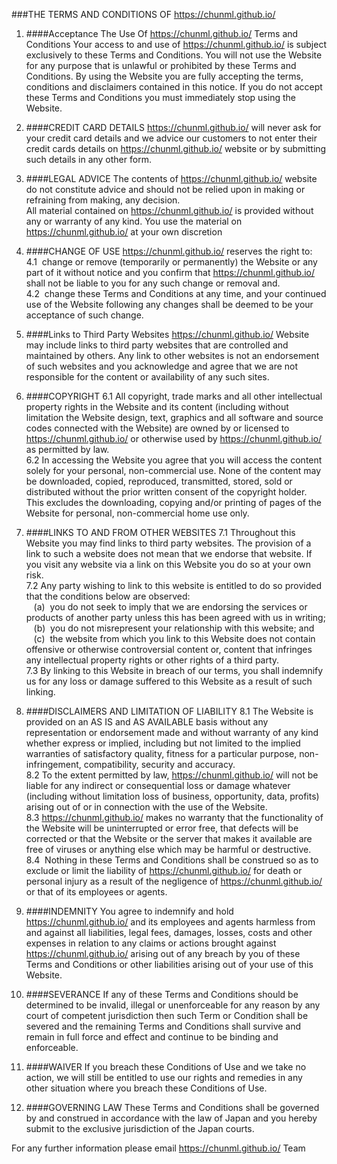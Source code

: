 

###THE TERMS AND CONDITIONS OF https://chunml.github.io/
1. ####Acceptance The Use Of https://chunml.github.io/ Terms and Conditions
Your  access  to  and  use  of  https://chunml.github.io/ is  subject exclusively to these Terms and Conditions. You will not use the Website for any purpose that is unlawful or prohibited by these Terms and Conditions. By using  the  Website  you  are  fully  accepting  the  terms,  conditions  and disclaimers contained in this notice. If you do not accept these Terms and Conditions you must immediately stop using the Website.</p>

2. ####CREDIT CARD DETAILS
https://chunml.github.io/ will never ask for your credit card details and we advice our customers to not enter their credit cards details on https://chunml.github.io/ website or by submitting such details in any other form.

3. ####LEGAL ADVICE
The contents of https://chunml.github.io/ website do not constitute advice and should not be relied upon in making or refraining from making, any decision. <br /> All material contained on https://chunml.github.io/ is provided without any or warranty of any kind. You use the material on https://chunml.github.io/ at your own discretion

4. ####CHANGE OF USE
https://chunml.github.io/ reserves the right to:<br /> 4.1 &nbsp;change or remove (temporarily or permanently) the Website or any part of it without notice and you confirm that https://chunml.github.io/ shall not be liable to you for any such change or removal and.<br /> 4.2 &nbsp;change these Terms and Conditions at any time, and your continued use of the Website following any changes shall be deemed to be your acceptance of such change.

5. ####Links to Third Party Websites
https://chunml.github.io/ Website may include links to third party websites that are controlled and maintained by others. Any link to other websites is not an endorsement of such websites and you acknowledge and agree that we are not responsible for the content or availability of any such sites.

6. ####COPYRIGHT
6.1 All  copyright,  trade  marks  and  all  other  intellectual  property  rights  in  the Website and its content (including without limitation the Website design, text, graphics and all software and source codes connected with the Website) are owned by or   licensed to https://chunml.github.io/ or otherwise used by https://chunml.github.io/ as permitted by law.
<br>6.2 In accessing the Website you agree that you will access the content solely for your personal, non-commercial use. None of the content may be downloaded, copied, reproduced, transmitted, stored, sold or distributed without the prior written consent of the copyright holder. This excludes the downloading, copying and/or printing of pages of the Website for personal, non-commercial home use only.

7. ####LINKS TO AND FROM OTHER WEBSITES
7.1 Throughout this Website you may find links to third party websites. The provision of a link to such a website does not mean that we endorse that website. If you visit any website via a link on this Website you do so at your own risk.
<br> 7.2 Any party wishing to link to this website is entitled to do so provided that the conditions below are observed:<br /> &nbsp;&nbsp;&nbsp;(a) &nbsp;you do not seek to imply that we are endorsing the services or products of another party unless this has been agreed with us in writing;<br /> &nbsp;&nbsp;&nbsp;(b) &nbsp;you do not misrepresent your relationship with this website; and<br/> &nbsp;&nbsp;&nbsp;(c) &nbsp;the website from which you link to this Website does not contain offensive or otherwise  controversial content or, content that infringes any intellectual property rights or other rights of a third party.
<br> 7.3 By linking to this Website in breach of our terms, you shall indemnify us for any loss or damage suffered to this Website as a result of such linking.

8. ####DISCLAIMERS AND LIMITATION OF LIABILITY
8.1 The Website is provided on an AS IS and AS AVAILABLE basis without any representation or endorsement made and without warranty of any kind whether express or implied, including but not limited to the implied warranties of satisfactory quality, fitness for a particular purpose, non-infringement, compatibility, security and accuracy.
<br> 8.2 To the extent permitted by law, https://chunml.github.io/ will not be liable for any indirect or consequential loss or damage whatever (including without limitation loss of business, opportunity, data, profits) arising out of or in connection with the use of the Website.
<br> 8.3 https://chunml.github.io/ makes no warranty that the functionality of the Website will be uninterrupted or error free, that defects will be corrected or that the Website or the server that makes it available are free of viruses or anything else which may be harmful or destructive.<br /> 8.4 &nbsp;Nothing in these Terms and Conditions shall be construed so as to exclude or limit the liability of https://chunml.github.io/ for death or personal injury as a result of the negligence of https://chunml.github.io/ or that of its employees or agents.

9. ####INDEMNITY
You agree to indemnify and hold https://chunml.github.io/ and its employees and agents harmless from and against all liabilities, legal fees, damages, losses, costs and other expenses in relation to any claims or actions brought against https://chunml.github.io/ arising out of any breach by you of these Terms and Conditions or other liabilities arising out of your use of this Website.

10. ####SEVERANCE
If any of these Terms and Conditions should be determined to be invalid, illegal or unenforceable for any reason by any court of competent jurisdiction then such Term or Condition shall be severed and the remaining Terms and Conditions shall survive and remain in full force and effect and continue to be binding and enforceable.

11. ####WAIVER
If you breach these Conditions of Use and we take no action, we will still be entitled to use our rights and remedies in any other situation where you breach these Conditions of Use.

12. ####GOVERNING LAW
These Terms and Conditions shall be governed by and construed in accordance with the law of Japan and you hereby submit to the exclusive jurisdiction of the Japan courts.

For any further information please email <a href='mailto:ahzhong11491@gmail.com'> https://chunml.github.io/ </a>Team
